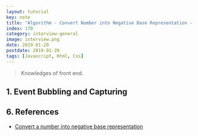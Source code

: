 ```yaml
---
layout: tutorial
key: note
title: "Algorithm - Convert Number into Negative Base Representation - Draft"
index: 170
category: interview-general
image: interview.png
date: 2019-01-20
postdate: 2019-01-20
tags: [Javascript, Html, Css]
---
```


> Knowledges of front end.

## 1. Event Bubbling and Capturing

## 6. References
* [Convert a number into negative base representation](https://www.geeksforgeeks.org/convert-number-negative-base-representation/)
